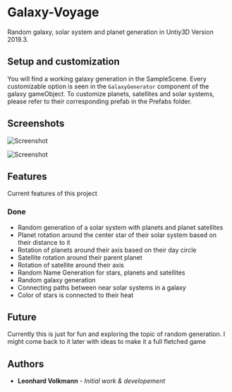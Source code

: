 # Galaxy-Voyage

Random galaxy, solar system and planet generation in Untiy3D Version 2019.3. 

## Setup and customization

You will find a working galaxy generation in the SampleScene. Every customizable option is seen in the ```GalaxyGenerator``` component of the galaxy gameObject.
To customize planets, satellites and solar systems, please refer to their corresponding prefab in the Prefabs folder.

## Screenshots

![Screenshot](https://raw.githubusercontent.com/leoVolk/Galaxy-Voyage/master/Screenshot.PNG "Screenshot")

![Screenshot](https://raw.githubusercontent.com/leoVolk/Galaxy-Voyage/master/Screenshot_2.PNG "Screenshot 2")
## Features 
Current features of this project
  ### Done
   * Random generation of a solar system with planets and planet satellites
   * Planet rotation around the center star of their solar system based on their distance to it
   * Rotation of planets around their axis based on their day circle
   * Satellite rotation around their parent planet
   * Rotation of satellite around their axis
   * Random Name Generation for stars, planets and satellites
   * Random galaxy generation
   * Connecting paths between near solar systems in a galaxy
   * Color of stars is connected to their heat


## Future
Currently this is just for fun and exploring the topic of random generation. I might come back to it later with ideas to make it a full fletched game

## Authors
* **Leonhard Volkmann** -  *Initial work & developement*
